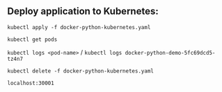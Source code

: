 ## Deploy application to Kubernetes:
`kubectl apply -f docker-python-kubernetes.yaml`

`kubectl get pods`

`kubectl logs <pod-name>` / `kubectl logs docker-python-demo-5fc69dcd5-tz4n7`

`kubectl delete -f docker-python-kubernetes.yaml`

`localhost:30001`
